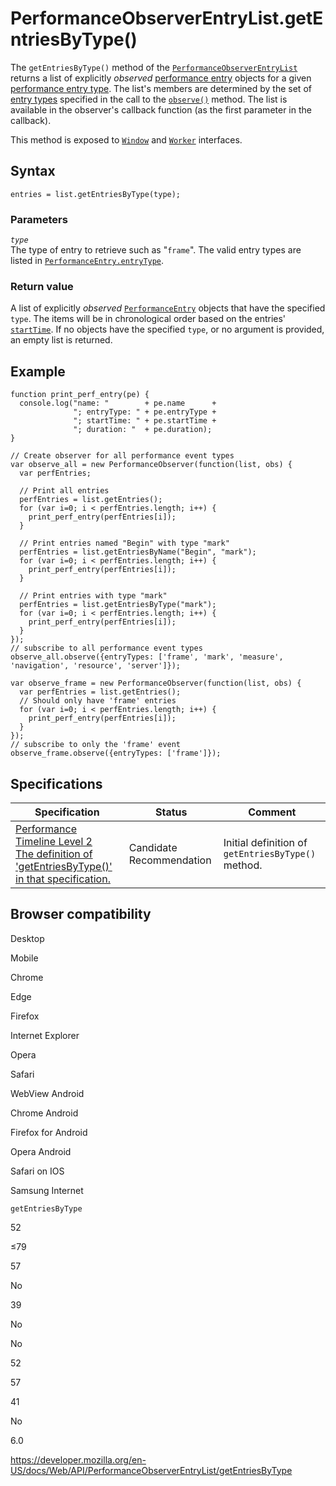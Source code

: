 PerformanceObserverEntryList.getEntriesByType()
===============================================

The `getEntriesByType()` method of the [`PerformanceObserverEntryList`](../performanceobserverentrylist) returns a list of explicitly *observed* [performance entry](../performanceentry) objects for a given [performance entry type](../performanceentry/entrytype). The list's members are determined by the set of [entry types](../performanceentry/entrytype) specified in the call to the [`observe()`](../performanceobserver/observe) method. The list is available in the observer's callback function (as the first parameter in the callback).

This method is exposed to [`Window`](../window) and [`Worker`](../worker) interfaces.

Syntax
------

    entries = list.getEntriesByType(type);

### Parameters

*`type`*  
The type of entry to retrieve such as "`frame`". The valid entry types are listed in [`PerformanceEntry.entryType`](../performanceentry/entrytype).

### Return value

A list of explicitly *observed* [`PerformanceEntry`](../performanceentry) objects that have the specified `type`. The items will be in chronological order based on the entries' [`startTime`](../performanceentry/starttime). If no objects have the specified `type`, or no argument is provided, an empty list is returned.

Example
-------

    function print_perf_entry(pe) {
      console.log("name: "        + pe.name      +
                  "; entryType: " + pe.entryType +
                  "; startTime: " + pe.startTime +
                  "; duration: "  + pe.duration);
    }

    // Create observer for all performance event types
    var observe_all = new PerformanceObserver(function(list, obs) {
      var perfEntries;

      // Print all entries
      perfEntries = list.getEntries();
      for (var i=0; i < perfEntries.length; i++) {
        print_perf_entry(perfEntries[i]);
      }

      // Print entries named "Begin" with type "mark"
      perfEntries = list.getEntriesByName("Begin", "mark");
      for (var i=0; i < perfEntries.length; i++) {
        print_perf_entry(perfEntries[i]);
      }

      // Print entries with type "mark"
      perfEntries = list.getEntriesByType("mark");
      for (var i=0; i < perfEntries.length; i++) {
        print_perf_entry(perfEntries[i]);
      }
    });
    // subscribe to all performance event types
    observe_all.observe({entryTypes: ['frame', 'mark', 'measure', 'navigation', 'resource', 'server']});

    var observe_frame = new PerformanceObserver(function(list, obs) {
      var perfEntries = list.getEntries();
      // Should only have 'frame' entries
      for (var i=0; i < perfEntries.length; i++) {
        print_perf_entry(perfEntries[i]);
      }
    });
    // subscribe to only the 'frame' event
    observe_frame.observe({entryTypes: ['frame']});

Specifications
--------------

<table><thead><tr class="header"><th>Specification</th><th>Status</th><th>Comment</th></tr></thead><tbody><tr class="odd"><td><a href="https://w3c.github.io/performance-timeline/#dom-performanceobserverentrylist-getentriesbytype">Performance Timeline Level 2<br />
<span class="small">The definition of 'getEntriesByType()' in that specification.</span></a></td><td><span class="spec-cr">Candidate Recommendation</span></td><td>Initial definition of <code>getEntriesByType()</code> method.</td></tr></tbody></table>

Browser compatibility
---------------------

Desktop

Mobile

Chrome

Edge

Firefox

Internet Explorer

Opera

Safari

WebView Android

Chrome Android

Firefox for Android

Opera Android

Safari on IOS

Samsung Internet

`getEntriesByType`

52

≤79

57

No

39

No

No

52

57

41

No

6.0

<a href="https://developer.mozilla.org/en-US/docs/Web/API/PerformanceObserverEntryList/getEntriesByType" class="_attribution-link">https://developer.mozilla.org/en-US/docs/Web/API/PerformanceObserverEntryList/getEntriesByType</a>
